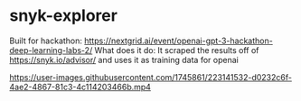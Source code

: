 # snyk-explorer
Built for hackathon: https://nextgrid.ai/event/openai-gpt-3-hackathon-deep-learning-labs-2/
What does it do: It scraped the results off of https://snyk.io/advisor/ and uses it as training data for openai

https://user-images.githubusercontent.com/1745861/223141532-d0232c6f-4ae2-4867-81c3-4c114203466b.mp4

